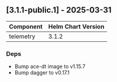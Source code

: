 ## [3.1.1-public.1] - 2025-03-31

| Component | Helm Chart Version |
| --------- | ------------------ |
| telemetry |              3.1.2 |

### Deps

- Bump ace-dt image to v1.15.7
- Bump dagger to v0.17.1

